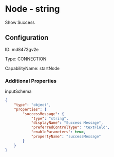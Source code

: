# Node - string 
Show Success
## Configuration
ID:  md8472gv2e

Type: CONNECTION 

CapabilityName: startNode






### Additional Properties
inputSchema
```json 
{
	"type": "object",
	"properties": {
		"successMessage": {
			"type": "string",
			"displayName": "Success Message",
			"preferredControlType": "textField",
			"enableParameters": true,
			"propertyName": "successMessage"
		}
	}
}
```




